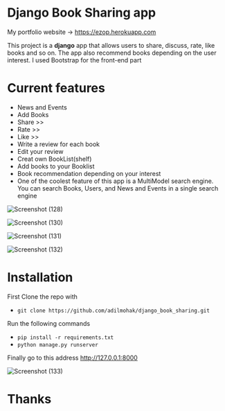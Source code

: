 # Django Book Sharing app
My portfolio website -> https://ezop.herokuapp.com

This project is a **django** app that allows users to share, discuss, rate, like books and so on.
The app also recommend books depending on the user interest. I used Bootstrap for the front-end part

# Current features
* News and Events
* Add Books
* Share >>
* Rate >>
* Like >>
* Write a review for each book
* Edit your review
* Creat own BookList(shelf)
* Add books to your Booklist
* Book recommendation depending on your interest
* One of the coolest feature of this app is a MultiModel search engine. You can search Books, Users, and News and Events in a single search engine

![Screenshot (128)](https://user-images.githubusercontent.com/60693922/112545329-272aee80-8dc9-11eb-9a04-755120f5bd35.png)

![Screenshot (130)](https://user-images.githubusercontent.com/60693922/112545369-3316b080-8dc9-11eb-809a-157a8af280bd.png)

![Screenshot (131)](https://user-images.githubusercontent.com/60693922/112545410-3d38af00-8dc9-11eb-91be-8bd57ee47f58.png)

![Screenshot (132)](https://user-images.githubusercontent.com/60693922/112545740-a02a4600-8dc9-11eb-8619-eef43e31918f.png)

# Installation
First Clone the repo with 
* `git clone https://github.com/adilmohak/django_book_sharing.git`

Run the following commands 
* `pip install -r requirements.txt` 
* `python manage.py runserver`

Finally go to this address http://127.0.0.1:8000

![Screenshot (133)](https://user-images.githubusercontent.com/60693922/112546962-30b55600-8dcb-11eb-88d2-900ac5835718.png)

# Thanks
